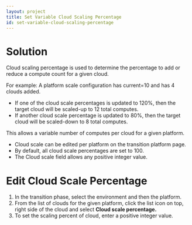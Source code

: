 ```yaml
---
layout: project
title: Set Variable Cloud Scaling Percentage
id: set-variable-cloud-scaling-percentage
---
```


# Solution

Cloud scaling percentage is used to determine the percentage to add or reduce a compute count for a given cloud.

For example: A platform scale configuration has current=10 and has 4 clouds added. 


* If one of the cloud scale percentages is updated to 120%, then the target cloud will be scaled-up to 12 total computes. 
* If another cloud scale percentage is updated to 80%, then the target cloud will be scaled-down to 8 total computes. 

This allows a variable number of computes per cloud for a given platform.


* Cloud scale can be edited per platform on the transition platform page.
* By default, all cloud scale percentages are set to 100.
* The Cloud scale field allows any positive integer value.

# Edit Cloud Scale Percentage


1. In the transition phase, select the environment and then the platform.
2. From the list of clouds for the given platform, click the list icon on top, right side of the cloud and select **Cloud scale percentage.**
3. To set the scaling percent of cloud, enter a positive integer value.
